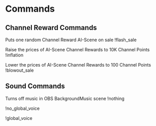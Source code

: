 # Commands

## Channel Reward Commands

Puts one random Channel Reward AI-Scene on sale
!flash_sale

Raise the prices of AI-Scene Channel Rewards to 10K Channel Points
!inflation

Lower the prices of AI-Scene Channel Rewards to 100 Channel Points
!blowout_sale


## Sound Commands

Turns off music in OBS BackgroundMusic scene
!nothing 

!no_global_voice

!global_voice
        
